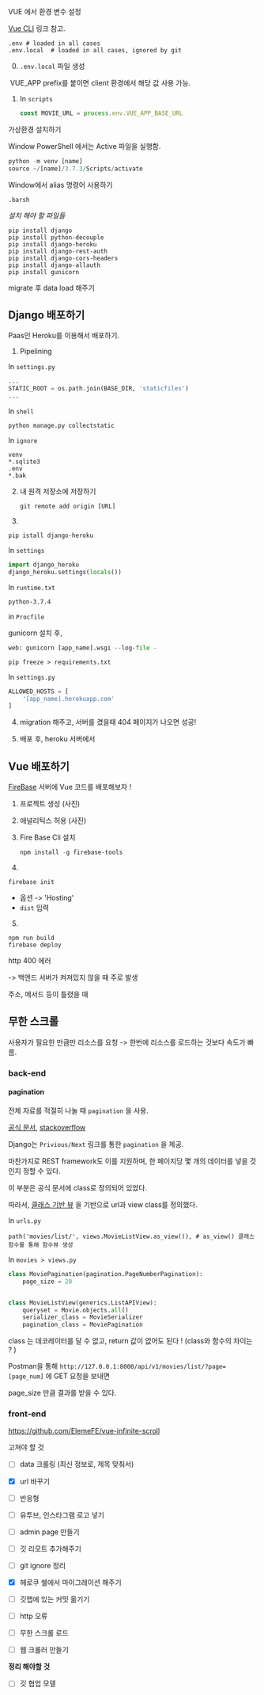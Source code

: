 VUE 에서 환경 변수 설정 

[Vue CLI](https://cli.vuejs.org/guide/mode-and-env.html#modes) 링크 참고.

```shell
.env # loaded in all cases
.env.local  # loaded in all cases, ignored by git
```



0. `.env.local` 파일 생성

​		VUE_APP prefix를 붙이면 client 환경에서 해당 값 사용 가능.

1. In `scripts`

   ```javascript
   const MOVIE_URL = process.env.VUE_APP_BASE_URL
   ```

   

가상환경 설치하기

Window PowerShell 에서는 Active 파일을 실행함.

```python
python -m venv [name]
source ~/[name]/3.7.3/Scripts/activate
```



Window에서 alias 명령어 사용하기

`.barsh`



*설치 해야 할 파일들*

```shell
pip install django 
pip install python-decouple
pip install django-heroku
pip install django-rest-auth
pip install django-cors-headers
pip install django-allauth
pip install gunicorn
```



migrate 후 data load 해주기



## Django 배포하기

Paas인 Heroku를 이용해서 배포하기.

1. Pipelining

In `settings.py`

```python
...
STATIC_ROOT = os.path.join(BASE_DIR, 'staticfiles')
...
```

In  `shell`

```
python manage.py collectstatic
```

In `ignore`

```
venv
*.sqlite3
.env
*.bak
```



2. 내 원격 저장소에 저장하기

   ```
   git remote add origin [URL]
   ```

3.  

   ```shell
   pip istall django-heroku
   ```

   In `settings`

   ```python
   import django_heroku
   django_heroku.settings(locals())
   ```

   In `runtime.txt`

   ```
   python-3.7.4
   ```

   in `Procfile`

   gunicorn 설치 후,

   ```python
   web: gunicorn [app_name].wsgi --log-file -
   ```

   ```
   pip freeze > requirements.txt
   ```

   

   In `settings.py`

   ```python
   ALLOWED_HOSTS = [
       '[app_name].herokuapp.com'
   ]
   ```

4.  migration 해주고, 서버를 켰을때 404 페이지가 나오면 성공!

5.  배포 후, heroku 서버에서 

     

## Vue 배포하기 

[FireBase](https://console.firebase.google.com/?hl=ko&pli=1) 서버에 Vue 코드를 배포해보자 !

1. 프로젝트 생성 (사진)

2. 애널리틱스 허용 (사진)

3. Fire Base Cli 설치

   ```powershell
   npm install -g firebase-tools
   ```

 4. 

   ```
   firebase init 
   ```

   - 옵션 -> 'Hosting'
   - `dist` 입력

   5.

   ```
npm run build
firebase deploy
   ```

   



http 400 에러 

-> 백엔드 서버가 켜져있지 않을 때 주로 발생 

주소, 메서드 등이 틀렸을 때 



## 무한 스크롤 

사용자가 필요한 만큼만 리소스를 요청 -> 한번에 리소스를 로드하는 것보다 속도가 빠름. 





### back-end

#### pagination 

전체 자료를 적절히 나눌 때 `pagination` 을 사용. 

 [공식 문서](https://www.django-rest-framework.org/api-guide/pagination/), [stackoverflow](https://stackoverflow.com/questions/38173984/using-infinite-scroll-with-django-rest-framework)

Django는 `Privious/Next` 링크를 통한 `pagination` 을 제공.

마찬가지로 REST framework도 이를 지원하며, 한 페이지당 몇 개의 데이터를 넣을 것인지 정할 수 있다.  



이 부분은 공식 문서에 class로 정의되어 있었다. 

따라서, [클래스 기반 뷰](https://wayhome25.github.io/django/2017/05/02/CBV/) 을 기반으로 url과 view class를 정의했다.



In `urls.py` 

```
path('movies/list/', views.MovieListView.as_view()), # as_view() 클래스 함수를 통해 함수뷰 생성
```



In `movies > views.py`

```python
class MoviePagination(pagination.PageNumberPagination):
    page_size = 20


class MovieListView(generics.ListAPIView):
    queryset = Movie.objects.all()
    serializer_class = MovieSerializer
    pagination_class = MoviePagination
```

class 는 데코레이터를 달 수 없고, return 값이 없어도 된다 ! (class와 함수의 차이는 ? )



Postman을 통해 `http://127.0.0.1:8000/api/v1/movies/list/?page=[page_num]` 에 GET 요청을 보내면 

page_size 만큼 결과를 받을 수 있다.





### front-end



https://github.com/ElemeFE/vue-infinite-scroll



고쳐야 할 것 

- [ ] data 크롤링 (최신 정보로, 제목 맞춰서)
- [x] url 바꾸기 
- [ ] 반응형 
- [ ] 유투브, 인스타그램 로고 넣기 
- [ ] admin page 만들기 
- [ ]  깃 리모트  추가해주기
- [ ] git ignore 정리 
- [x] 헤로쿠 쉘에서 마이그레이션 해주기
- [ ] 깃랩에 있는 커밋 옮기기 
- [ ] http 오류 
- [ ] 무한 스크롤 로드 
- [ ] 웹 크롤러 만들기



**정리 해야할 것**

- [ ] 깃 협업 모델 